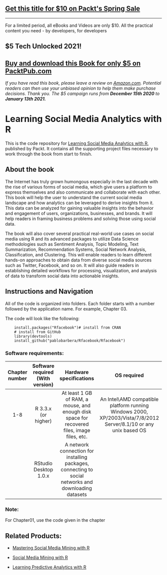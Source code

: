 ## [Get this title for $10 on Packt's Spring Sale](https://www.packt.com/B06056?utm_source=github&utm_medium=packt-github-repo&utm_campaign=spring_10_dollar_2022)
-----
For a limited period, all eBooks and Videos are only $10. All the practical content you need \- by developers, for developers

## $5 Tech Unlocked 2021!
[Buy and download this Book for only $5 on PacktPub.com](https://www.packtpub.com/product/learning-social-media-analytics-with-r/9781787127524)
-----
*If you have read this book, please leave a review on [Amazon.com](https://www.amazon.com/gp/product/1787127524).     Potential readers can then use your unbiased opinion to help them make purchase decisions. Thank you. The $5 campaign         runs from __December 15th 2020__ to __January 13th 2021.__*

# Learning Social Media Analytics with R
This is the code repository for [Learning Social Media Analytics with R](https://www.packtpub.com/big-data-and-business-intelligence/learning-social-media-analytics-r?utm_source=github&utm_medium=repository&utm_content=9781787127524), published by Packt. It contains all the supporting project files necessary to work through the book from start to finish.

## About the book
The Internet has truly grown humongous especially in the last decade with the rise of various forms of social media, which give users a platform to express themselves and also communicate and collaborate with each other. This book will help the user to understand the current social media landscape and how analytics can be leveraged to derive insights from it. This data can be analyzed for gaining valuable insights into the behavior and engagement of users, organizations, businesses, and brands. It will help readers in framing business problems and solving those using social data.

The book will also cover several practical real-world use cases on social media using R and its advanced packages to utilize Data Science methodologies such as Sentiment Analysis, Topic Modeling, Text Summarization, Recommendation Systems, Social Network Analysis, Classification, and Clustering. This will enable readers to learn different hands-on approaches to obtain data from diverse social media sources such as Twitter, Facebook, and so on. It will also guide readers in establishing detailed workflows for processing, visualization, and analysis of data to transform social data into actionable insights.

## Instructions and Navigation
All of the code is organized into folders. Each folder starts with a number followed by the application name. For example, Chapter 03.

The code will look like the following:
   
        install.packages("Rfacebook")# install from CRAN
        # install from GitHub
        library(devtools)
        install_github("pablobarbera/Rfacebook/Rfacebook") 

### Software requirements:
 | __Chapter number__ | **Software required (With version)** | __Hardware specifications__ | **OS required** |
 |:-----:|:-----:|:-----:|:-----:|
 | 1-8 | R 3.3.x (or higher) | At least 1 GB of RAM, a mouse, and enough disk space for recovered files, image files, etc. | An Intel\AMD compatible platform running Windows 2000, XP/2003/Vista/7/8/2012 Server/8.1/10 or any unix based OS |
 |  | RStudio Desktop 1.0.x | A network connection for installing packages, connecting to social networks and downloading datasets |  |
 
 ### Note:
For Chapter01, use the code given in the chapter

## Related Products:
* [Mastering Social Media Mining with R](https://www.packtpub.com/big-data-and-business-intelligence/mastering-social-media-mining-r?utm_source=github&utm_medium=repository&utm_content=9781784396312)

* [Social Media Mining with R](https://www.packtpub.com/big-data-and-business-intelligence/social-media-mining-r?utm_source=github&utm_medium=repository&utm_content=9781783281770)

* [Learning Predictive Analytics with R](https://www.packtpub.com/big-data-and-business-intelligence/learning-predictive-analytics-r?utm_source=github&utm_medium=repository&utm_content=9781782169352)


